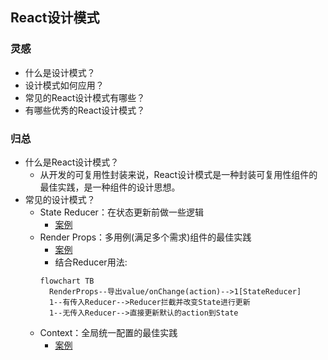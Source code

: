## React设计模式
### 灵感
- 什么是设计模式？
- 设计模式如何应用？
- 常见的React设计模式有哪些？
- 有哪些优秀的React设计模式？

### 归总
- 什么是React设计模式？
  - 从开发的可复用性封装来说，React设计模式是一种封装可复用性组件的最佳实践，是一种组件的设计思想。
- 常见的设计模式？
  - State Reducer：在状态更新前做一些逻辑
    - [案例](https://github.com/liquidGo/simply-react)
  - Render Props：多用例(满足多个需求)组件的最佳实践
    - [案例](https://github.com/liquidGo/simply-react)
    - 结合Reducer用法:
    ```mermaid
    flowchart TB
      RenderProps--导出value/onChange(action)-->1[StateReducer]
      1--有传入Reducer-->Reducer拦截并改变State进行更新
      1--无传入Reducer-->直接更新默认的action到State
    ```
  - Context：全局统一配置的最佳实践
    - [案例](https://github.com/imalextu/learn-react-patterns/blob/master/src/pattern4/Context.js)
